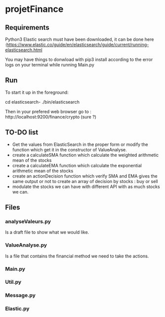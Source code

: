 # projetFinance

## Requirements

Python3
Elastic search must have been downloaded, it can be done here :https://www.elastic.co/guide/en/elasticsearch/guide/current/running-elasticsearch.html

You may have things to donwload with pip3 install according to the error logs on your terminal while running Main.py

## Run

 To start it up in the foreground:

cd elasticsearch-<version>
./bin/elasticsearch

Then in your prefered web browser go to : http://localhost:9200/finance/crypto (sure ?)

## TO-DO list

- Get the values from ElasticSearch in the proper form or modify the function which get it in the constructor of ValueAnalyse.
- create a calculateSMA function which calculate the weighted arithmetic mean of the stocks
- create a calculateEMA function which calculate the exponential arithmetic mean of the stocks
- create an actionDecision function which verify SMA and EMA gives the same output or not to create an array of decision by stocks : buy or sell
- modulate the stocks we can have with different API with as much stocks we can.

## Files


### analyseValeurs.py

Is a draft file to show what we would like.

### ValueAnalyse.py 

Is a file that contains the financial method we need to take the actions.

### Main.py

### Util.py

### Message.py

### Elastic.py
